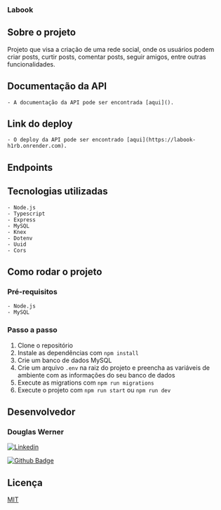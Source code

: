 ### Labook

## Sobre o projeto
Projeto que visa a criação de uma rede social, onde os usuários podem criar posts, curtir posts, comentar posts, seguir amigos, entre outras funcionalidades.

## Documentação da API
    - A documentação da API pode ser encontrada [aqui]().

## Link do deploy
    - O deploy da API pode ser encontrado [aqui](https://labook-h1rb.onrender.com).

## Endpoints



## Tecnologias utilizadas
    - Node.js
    - Typescript
    - Express
    - MySQL
    - Knex
    - Dotenv
    - Uuid
    - Cors

## Como rodar o projeto
### Pré-requisitos
    - Node.js
    - MySQL

### Passo a passo
1. Clone o repositório
2. Instale as dependências com `npm install`
3. Crie um banco de dados MySQL
4. Crie um arquivo `.env` na raiz do projeto e preencha as variáveis de ambiente com as informações do seu banco de dados
5. Execute as migrations com `npm run migrations`
6. Execute o projeto com `npm run start` ou `npm run dev`


## Desenvolvedor

### Douglas Werner

[![Linkedin](https://img.shields.io/badge/-DouglasWerner-blue?style=flat-square&logo=Linkedin&logoColor=white&link=https://www.linkedin.com/in/douglas-werner/)](https://www.linkedin.com/in/douglas-werner/) 

[![Github Badge](https://img.shields.io/badge/-DouglasWerner-black?style=flat-square&logo=Github&logoColor=white&link=https://github.com/DouglasWerner)](https://github.com/DouglasWerner)
    

## Licença
[MIT](https://choosealicense.com/licenses/mit/)



